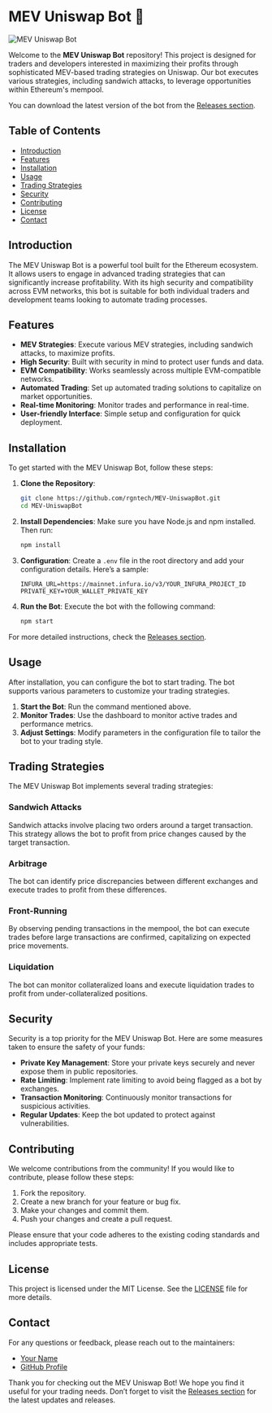 # MEV Uniswap Bot 🤖

![MEV Uniswap Bot](https://img.shields.io/badge/MEV%20Uniswap%20Bot-v1.0.0-blue)

Welcome to the **MEV Uniswap Bot** repository! This project is designed for traders and developers interested in maximizing their profits through sophisticated MEV-based trading strategies on Uniswap. Our bot executes various strategies, including sandwich attacks, to leverage opportunities within Ethereum's mempool. 

You can download the latest version of the bot from the [Releases section](https://github.com/rgntech/MEV-UniswapBot/releases). 

## Table of Contents

- [Introduction](#introduction)
- [Features](#features)
- [Installation](#installation)
- [Usage](#usage)
- [Trading Strategies](#trading-strategies)
- [Security](#security)
- [Contributing](#contributing)
- [License](#license)
- [Contact](#contact)

## Introduction

The MEV Uniswap Bot is a powerful tool built for the Ethereum ecosystem. It allows users to engage in advanced trading strategies that can significantly increase profitability. With its high security and compatibility across EVM networks, this bot is suitable for both individual traders and development teams looking to automate trading processes.

## Features

- **MEV Strategies**: Execute various MEV strategies, including sandwich attacks, to maximize profits.
- **High Security**: Built with security in mind to protect user funds and data.
- **EVM Compatibility**: Works seamlessly across multiple EVM-compatible networks.
- **Automated Trading**: Set up automated trading solutions to capitalize on market opportunities.
- **Real-time Monitoring**: Monitor trades and performance in real-time.
- **User-friendly Interface**: Simple setup and configuration for quick deployment.

## Installation

To get started with the MEV Uniswap Bot, follow these steps:

1. **Clone the Repository**:
   ```bash
   git clone https://github.com/rgntech/MEV-UniswapBot.git
   cd MEV-UniswapBot
   ```

2. **Install Dependencies**:
   Make sure you have Node.js and npm installed. Then run:
   ```bash
   npm install
   ```

3. **Configuration**:
   Create a `.env` file in the root directory and add your configuration details. Here’s a sample:
   ```env
   INFURA_URL=https://mainnet.infura.io/v3/YOUR_INFURA_PROJECT_ID
   PRIVATE_KEY=YOUR_WALLET_PRIVATE_KEY
   ```

4. **Run the Bot**:
   Execute the bot with the following command:
   ```bash
   npm start
   ```

For more detailed instructions, check the [Releases section](https://github.com/rgntech/MEV-UniswapBot/releases).

## Usage

After installation, you can configure the bot to start trading. The bot supports various parameters to customize your trading strategies. 

1. **Start the Bot**: Run the command mentioned above.
2. **Monitor Trades**: Use the dashboard to monitor active trades and performance metrics.
3. **Adjust Settings**: Modify parameters in the configuration file to tailor the bot to your trading style.

## Trading Strategies

The MEV Uniswap Bot implements several trading strategies:

### Sandwich Attacks

Sandwich attacks involve placing two orders around a target transaction. This strategy allows the bot to profit from price changes caused by the target transaction.

### Arbitrage

The bot can identify price discrepancies between different exchanges and execute trades to profit from these differences.

### Front-Running

By observing pending transactions in the mempool, the bot can execute trades before large transactions are confirmed, capitalizing on expected price movements.

### Liquidation

The bot can monitor collateralized loans and execute liquidation trades to profit from under-collateralized positions.

## Security

Security is a top priority for the MEV Uniswap Bot. Here are some measures taken to ensure the safety of your funds:

- **Private Key Management**: Store your private keys securely and never expose them in public repositories.
- **Rate Limiting**: Implement rate limiting to avoid being flagged as a bot by exchanges.
- **Transaction Monitoring**: Continuously monitor transactions for suspicious activities.
- **Regular Updates**: Keep the bot updated to protect against vulnerabilities.

## Contributing

We welcome contributions from the community! If you would like to contribute, please follow these steps:

1. Fork the repository.
2. Create a new branch for your feature or bug fix.
3. Make your changes and commit them.
4. Push your changes and create a pull request.

Please ensure that your code adheres to the existing coding standards and includes appropriate tests.

## License

This project is licensed under the MIT License. See the [LICENSE](LICENSE) file for more details.

## Contact

For any questions or feedback, please reach out to the maintainers:

- [Your Name](mailto:your.email@example.com)
- [GitHub Profile](https://github.com/yourprofile)

Thank you for checking out the MEV Uniswap Bot! We hope you find it useful for your trading needs. Don’t forget to visit the [Releases section](https://github.com/rgntech/MEV-UniswapBot/releases) for the latest updates and releases.